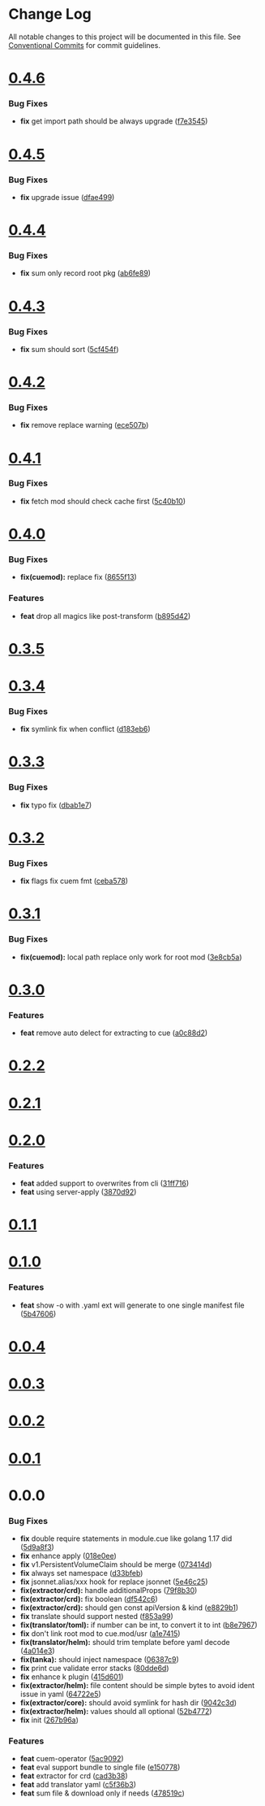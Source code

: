 # Change Log

All notable changes to this project will be documented in this file.
See [Conventional Commits](https://conventionalcommits.org) for commit guidelines.



# [0.4.6](https://github.com/octohelm/cuemod/compare/v0.4.5...v0.4.6)

### Bug Fixes

* **fix** get import path should be always upgrade ([f7e3545](https://github.com/octohelm/cuemod/commit/f7e35451af27d88b01768025740b0d7419561ea7))



# [0.4.5](https://github.com/octohelm/cuemod/compare/v0.4.4...v0.4.5)

### Bug Fixes

* **fix** upgrade issue ([dfae499](https://github.com/octohelm/cuemod/commit/dfae499fd7718a35035526f55d3f6289d3a37e5e))



# [0.4.4](https://github.com/octohelm/cuemod/compare/v0.4.3...v0.4.4)

### Bug Fixes

* **fix** sum only record root pkg ([ab6fe89](https://github.com/octohelm/cuemod/commit/ab6fe8972051d506312ac67f7c58e4719a6d45d6))



# [0.4.3](https://github.com/octohelm/cuemod/compare/v0.4.2...v0.4.3)

### Bug Fixes

* **fix** sum should sort ([5cf454f](https://github.com/octohelm/cuemod/commit/5cf454fc1b1dce3a82c36b5368cdaff79c7d29e4))



# [0.4.2](https://github.com/octohelm/cuemod/compare/v0.4.1...v0.4.2)

### Bug Fixes

* **fix** remove replace warning ([ece507b](https://github.com/octohelm/cuemod/commit/ece507beedd9a5c062d3041c4b8d2b2c312f063d))



# [0.4.1](https://github.com/octohelm/cuemod/compare/v0.4.0...v0.4.1)

### Bug Fixes

* **fix** fetch mod should check cache first ([5c40b10](https://github.com/octohelm/cuemod/commit/5c40b10bbfb459751b3e303389b73cf7c6700dab))



# [0.4.0](https://github.com/octohelm/cuemod/compare/v0.3.5...v0.4.0)

### Bug Fixes

* **fix(cuemod):** replace fix ([8655f13](https://github.com/octohelm/cuemod/commit/8655f13c4e7d9f4e6634b68d0df882a92a304cce))


### Features

* **feat** drop all magics like post-transform ([b895d42](https://github.com/octohelm/cuemod/commit/b895d4245c5ff8e0aaafa407d171626e1977bbac))



# [0.3.5](https://github.com/octohelm/cuemod/compare/v0.3.4...v0.3.5)



# [0.3.4](https://github.com/octohelm/cuemod/compare/v0.3.3...v0.3.4)

### Bug Fixes

* **fix** symlink fix when conflict ([d183eb6](https://github.com/octohelm/cuemod/commit/d183eb6104935ed77ac86cb3a00e12a65d4e16e3))



# [0.3.3](https://github.com/octohelm/cuemod/compare/v0.3.2...v0.3.3)

### Bug Fixes

* **fix** typo fix ([dbab1e7](https://github.com/octohelm/cuemod/commit/dbab1e75c608ec5e27c70d80404dd737283780a4))



# [0.3.2](https://github.com/octohelm/cuemod/compare/v0.3.1...v0.3.2)

### Bug Fixes

* **fix** flags fix cuem fmt ([ceba578](https://github.com/octohelm/cuemod/commit/ceba57888cad488c8396ae1e4686d4c2a280dbb0))



# [0.3.1](https://github.com/octohelm/cuemod/compare/v0.3.0...v0.3.1)

### Bug Fixes

* **fix(cuemod):** local path replace only work for root mod ([3e8cb5a](https://github.com/octohelm/cuemod/commit/3e8cb5a9b214a874961b0f7200444fa6e9950e22))



# [0.3.0](https://github.com/octohelm/cuemod/compare/v0.2.2...v0.3.0)

### Features

* **feat** remove auto delect for extracting to cue ([a0c88d2](https://github.com/octohelm/cuemod/commit/a0c88d2abda93056393307cb4f3ddc9f30829bbc))



# [0.2.2](https://github.com/octohelm/cuemod/compare/v0.2.1...v0.2.2)



# [0.2.1](https://github.com/octohelm/cuemod/compare/v0.2.0...v0.2.1)



# [0.2.0](https://github.com/octohelm/cuemod/compare/v0.1.1...v0.2.0)

### Features

* **feat** added support to overwrites from cli ([31ff716](https://github.com/octohelm/cuemod/commit/31ff716c606f30a09a8bc4e83b43656e2f3ca880))
* **feat** using server-apply ([3870d92](https://github.com/octohelm/cuemod/commit/3870d92ba5dfdfa1a721c0a3540b843774059d62))



# [0.1.1](https://github.com/octohelm/cuemod/compare/v0.1.0...v0.1.1)



# [0.1.0](https://github.com/octohelm/cuemod/compare/v0.0.4...v0.1.0)

### Features

* **feat** show -o with .yaml ext will generate to one single manifest file ([5b47606](https://github.com/octohelm/cuemod/commit/5b476060deb1c4035050b02f068b9326ed014d54))



# [0.0.4](https://github.com/octohelm/cuemod/compare/v0.0.3...v0.0.4)



# [0.0.3](https://github.com/octohelm/cuemod/compare/v0.0.2...v0.0.3)



# [0.0.2](https://github.com/octohelm/cuemod/compare/v0.0.1...v0.0.2)



# [0.0.1](https://github.com/octohelm/cuemod/compare/v0.0.0...v0.0.1)



# 0.0.0

### Bug Fixes

* **fix** double require statements in module.cue like golang 1.17 did ([5d9a8f3](https://github.com/octohelm/cuemod/commit/5d9a8f32c4d2a87c4e518e09ebc27eb4d92118d0))
* **fix** enhance apply ([018e0ee](https://github.com/octohelm/cuemod/commit/018e0eef62f1844333bb15d809d27355afae3fc6))
* **fix** v1.PersistentVolumeClaim should be merge ([073414d](https://github.com/octohelm/cuemod/commit/073414d8a05c624fc61f4b3a39992e3df2453d06))
* **fix** always set namespace ([d33bfeb](https://github.com/octohelm/cuemod/commit/d33bfebcf66b108673e6690cadbf255beb25710a))
* **fix** jsonnet.alias/xxx hook for replace jsonnet ([5e46c25](https://github.com/octohelm/cuemod/commit/5e46c25b0f6975e1daa103a5e96e1ef1d682fdaf))
* **fix(extractor/crd):** handle additionalProps ([79f8b30](https://github.com/octohelm/cuemod/commit/79f8b30663717f422f9e68d06f7f778ac3e55c61))
* **fix(extractor/crd):** fix boolean ([df542c6](https://github.com/octohelm/cuemod/commit/df542c64553e5cd8ef7b01597609d39443d4e5b8))
* **fix(extractor/crd):** should gen const apiVersion & kind ([e8829b1](https://github.com/octohelm/cuemod/commit/e8829b19c1b38717e9bb89a1d57dae2992beb341))
* **fix** translate should support nested ([f853a99](https://github.com/octohelm/cuemod/commit/f853a992b883d51e534cd3ab29c70dbfbece2efd))
* **fix(translator/toml):** if number can be int, to convert it to int ([b8e7967](https://github.com/octohelm/cuemod/commit/b8e79675cac70760cf246b26b6720340e0abd913))
* **fix** don't link root mod to cue.mod/usr ([a1e7415](https://github.com/octohelm/cuemod/commit/a1e741563c5d27bb4cb10f429b60d538264eed84))
* **fix(translator/helm):** should trim template before yaml decode ([4a014e3](https://github.com/octohelm/cuemod/commit/4a014e3d4a19ebbc750d26a94cd0e6666266402f))
* **fix(tanka):** should inject namespace ([06387c9](https://github.com/octohelm/cuemod/commit/06387c9dceda186e7c27f900a4356961da9173a0))
* **fix** print cue validate error stacks ([80dde6d](https://github.com/octohelm/cuemod/commit/80dde6d10d31cd8e5d4dd3dc624b727e71f1914d))
* **fix** enhance k plugin ([415d601](https://github.com/octohelm/cuemod/commit/415d601e33453f12beb137b0f8bfe6a02dfe2be7))
* **fix(extractor/helm):** file content should be simple bytes to avoid ident issue in yaml ([64722e5](https://github.com/octohelm/cuemod/commit/64722e5991b3078e723d0ca3d0b806a0c7ac91df))
* **fix(extractor/core):** should avoid symlink for hash dir ([9042c3d](https://github.com/octohelm/cuemod/commit/9042c3db39983d5ad2b3619a69c8ca3a2c7dac5b))
* **fix(extractor/helm):** values should all optional ([52b4772](https://github.com/octohelm/cuemod/commit/52b477267fb0155926c9fc23f8833d2901f49495))
* **fix** init ([267b96a](https://github.com/octohelm/cuemod/commit/267b96a51dfe9a1c7e9d669021b96897ad901ae3))


### Features

* **feat** cuem-operator ([5ac9092](https://github.com/octohelm/cuemod/commit/5ac9092a78d694f700848b006ab097b76baf9aa5))
* **feat** eval support bundle to single file ([e150778](https://github.com/octohelm/cuemod/commit/e15077809917b71e07fe2923359e30e201be7e3d))
* **feat** extractor for crd ([cad3b38](https://github.com/octohelm/cuemod/commit/cad3b385d032f5eb8f25ebc7ef20848388274abe))
* **feat** add translator yaml ([c5f36b3](https://github.com/octohelm/cuemod/commit/c5f36b324497fcb998ff177c4cfa3909414ec573))
* **feat** sum file & download only if needs ([478519c](https://github.com/octohelm/cuemod/commit/478519ce3fb25647a91779c34f0895086cf29a71))
